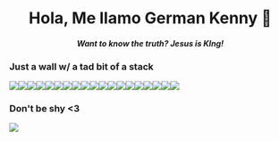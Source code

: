 <!DOCTYPE html>
<html>
    <h1 align="center" id="dynamicText">Hola, Me llamo German Kenny 🌊</h1>
    <h4 align="center"><i>Want to know the truth? Jesus is KIng!<span style="font-size:0.5em;"></span></i></h4>
    <p align="center">
    </p>

<h3 align="left">Just a wall w/ a tad bit of a stack</h3>
<div style="display: flex">
  <img
    src="https://img.shields.io/badge/HTML5-E34F26?style=for-the-badge&logo=html5&logoColor=white"
  />
  <img
    src="https://img.shields.io/badge/CSS3-1572B6?style=for-the-badge&logo=css3&logoColor=white"
  />
 <img
      src="https://img.shields.io/badge/JavaScript-323330?style=for-the-badge&logo=javascript&logoColor=F7DF1E"
  />
 <img
      src="https://img.shields.io/badge/Scratch-4D97FF?style=for-the-badge&logo=Scratch&logoColor=white"
  />
 <img
      src="https://img.shields.io/badge/Markdown-000000?style=for-the-badge&logo=markdown&logoColor=white"
  />
 <img
      src="https://img.shields.io/badge/Node.js-339933?style=for-the-badge&logo=nodedotjs&logoColor=white"
  />
 <img
      src="https://img.shields.io/badge/Gatsby-663399?style=for-the-badge&logo=gatsby&logoColor=white"
  />
 <img
      src="https://img.shields.io/badge/Bootstrap-563D7C?style=for-the-badge&logo=bootstrap&logoColor=white"
  />
 <img
      src="https://img.shields.io/badge/next.js-000000?style=for-the-badge&logo=nextdotjs&logoColor=white"
  />
 <img
      src="https://img.shields.io/badge/firebase-ffca28?style=for-the-badge&logo=firebase&logoColor=black"
  />
 <img
      src="	https://img.shields.io/badge/PowerShell-5391FE?style=for-the-badge&logo=PowerShell&logoColor=white"
  />
 <img
      src="https://img.shields.io/badge/Git-F05032?style=for-the-badge&logo=git&logoColor=white"
  />
  <img
    src="https://img.shields.io/badge/Visual_Studio_Code-0078D4?style=for-the-badge&logo=visual%20studio%20code&logoColor=white"
  />
 <img
      src="https://img.shields.io/badge/replit-667881?style=for-the-badge&logo=replit&logoColor=white"
  />
 <img
      src="https://img.shields.io/badge/Vercel-000000?style=for-the-badge&logo=vercel&logoColor=white"
  />
 <img
      src="https://img.shields.io/badge/Cloudflare-F38020?style=for-the-badge&logo=Cloudflare&logoColor=white"
  />
  <img
    src="https://img.shields.io/badge/mac%20os-000000?style=for-the-badge&logo=apple&logoColor=white"
  />
  <img
    src="https://img.shields.io/badge/Windows-0078D6?style=for-the-badge&logo=windows&logoColor=white"
  />
 <img
      src="https://img.shields.io/badge/Ubuntu-E95420?style=for-the-badge&logo=ubuntu&logoColor=white"
  />
</div>
<h3 align="left">Don't be shy <3</h3>

<p align="left">
    <a href-"https://www.instagram.com/solomon_lijo/">
      <img
           src="https://img.shields.io/badge/Instagram-E4405F?style=for-the-badge&logo=instagram&logoColor=white"
    />
    </html>
